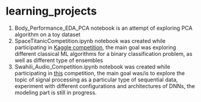 # learning_projects

1. Body_Performance_EDA_PCA notebook is an attempt of exploring PCA algorithm on a toy dataset
2. SpaceTitanicCompetition.ipynb notebook was created while participating in [Kaggle competition](https://www.kaggle.com/competitions/spaceship-titanic), the main goal was exploring different classical ML algorithms for a binary classification problem, as well as different type of ensembles 
3. Swahili_Audio_Competition.ipynb notebook was created while participating in [this](https://zindi.africa/competitions/swahili-audio-classification/submissions) competition, the main goal was/is to explore the topic of signal processing as a particular type of sequential data, experiment with different configurations and architectures of DNNs, the modeling part is still in progress.
